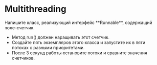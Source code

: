 <h1>Multithreading</h1>

<p>Напишите  класс,  реализующий  интерфейс  **Runnable**,  содержащий  поле-счетчик.</p>  
<ul>
<li>Метод  run() должен  наращивать  этот  счетчик.</li>
<li>Создайте  пять  экземпляров  этого  класса  и  запустите  их  в  пяти потоках  с  разными  приоритетами.</li>
<li>После  3  секунд  работы  остановите  потоки  и  сравните  значения счетчиков.</li>
</ul>